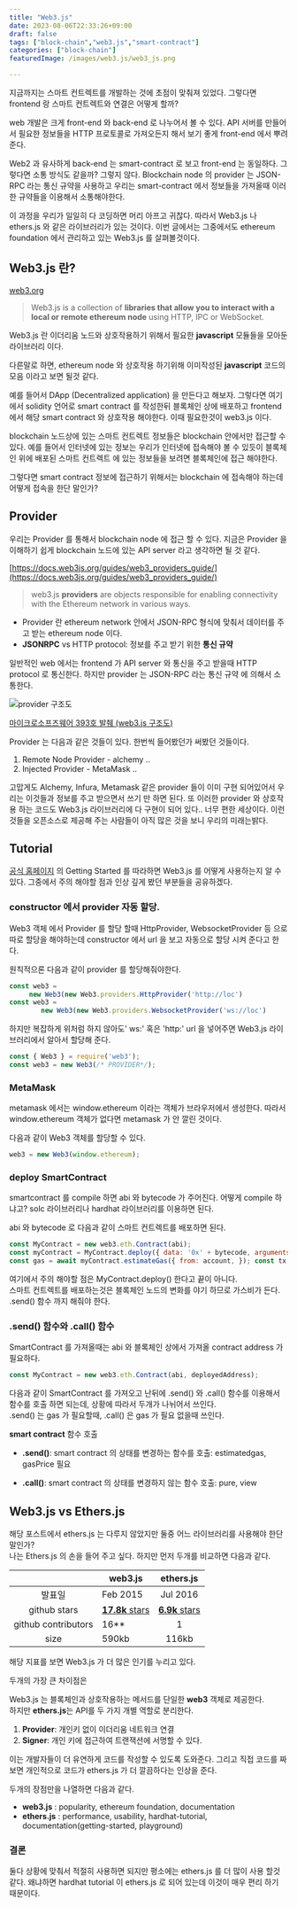 ```yaml
---
title: "Web3.js"
date: 2023-08-06T22:33:26+09:00
draft: false
tags: ["block-chain","web3.js","smart-contract"]
categories: ["block-chain"]
featuredImage: /images/web3.js/web3_js.png

---
```


지금까지는 스마트 컨트렉트를 개발하는 것에 초점이 맞춰져 있었다. 그렇다면 frontend 랑 스마트 컨트렉트와 연결은 어떻게 할까? 

web 개발은 크게 front-end 와 back-end 로 나누어서 볼 수 있다. API 서버를 만들어서 필요한 정보들을 HTTP 프로토콜로 가져오든지 해서 보기 좋게 front-end 에서 뿌려준다. 

Web2 과 유사하게 back-end 는 smart-contract 로 보고 front-end 는 동일하다. 그렇다면 소통 방식도 같을까? 그렇지 않다.  Blockchain node 의 provider 는 JSON-RPC 라는 통신 규약을 사용하고 우리는 smart-contract 에서 정보들을 가져올때 이러한 규약들을 이용해서 소통해야한다. 

이 과정을 우리가 일일히 다 코딩하면 머리 아프고 귀찮다. 따라서 Web3.js 나 ethers.js 와 같은 라이브러리가 있는 것이다.  이번 글에서는 그중에서도 ethereum foundation 에서 관리하고 있는 Web3.js 를 살펴볼것이다.

## Web3.js 란?

[web3.org](https://docs.web3js.org/)

> Web3.js is a collection of **libraries that allow you to interact with a local or remote ethereum node** using HTTP, IPC or WebSocket.

Web3.js 란 이더리움 노드와 상호작용하기 위해서 필요한 **javascript** 모듈들을 모아둔 라이브러리 이다. 

다른말로 하면, ethereum node 와 상호작용 하기위해 이미작성된 **javascript** 코드의 모음 이라고 보면 될것 같다.

예를 들어서 DApp (Decentralized application) 을 만든다고 해보자. 그렇다면 여기에서 solidity 언어로 smart contract 를 작성한뒤 블록체인 상에 배포하고 frontend 에서 해당 smart contract 와 상호작용 해야한다. 이때 필요한것이 web3.js 이다.

blockchain 노드상에 있는 스마트 컨트렉트 정보들은 blockchain 안에서만 접근할 수 있다. 예를 들어서 인터넷에 있는 정보는 우리가 인터넷에 접속해야 볼 수 있듯이 블록체인 위에 배포된 스마트 컨트렉트 에 있는 정보들을 보려면 블록체인에 접근 해야한다. 

그렇다면 smart contract 정보에 접근하기 위해서는 blockchain 에 접속해야 하는데 어떻게 접속을 한단 말인가? 

## Provider			 			 			 			 		

우리는 Provider 를 통해서 blockchain node 에 접근 할 수 있다. 지금은 Provider 을 이해하기 쉽게 blockchain 노드에 있는 API server 라고 생각하면 될 것 같다.

[https://docs.web3js.org/guides/web3_providers_guide/](https://docs.web3js.org/guides/web3_providers_guide/)

> web3.js **providers** are objects responsible for enabling connectivity with the Ethereum network in various ways.

- Provider 란 ethereum network 안에서 JSON-RPC 형식에 맞춰서 데이터를 주고 받는 ethereum node 이다.
- **JSONRPC** vs HTTP protocol: 정보를 주고 받기 위한 **통신 규약**

일반적인 web 에서는 frontend 가 API server 와 통신을 주고 받을때 HTTP protocol 로 통신한다. 하지만 provider 는 JSON-RPC 라는 통신 규약 에 의해서 소통한다. 

![provider 구조도](/images/web3.js/Wed3js구조도.jpeg) 

[마이크로소프즈웨어 393호 발췌 (web3.js 구조도)](http://wiki.hash.kr/index.php/%ED%8C%8C%EC%9D%BC:Wed3js%EA%B5%AC%EC%A1%B0%EB%8F%84.jpg)

Provider 는 다음과 같은 것들이 있다. 한번씩 들어봤던가 써봤던 것들이다. 

1. Remote Node Provider - alchemy ..
2. Injected Provider - MetaMask ..

고맙게도 Alchemy, Infura, Metamask 같은 provider 들이 이미 구현 되어있어서 우리는 이것들과 정보를 주고 받으면서 쓰기 만 하면 된다. 또 이러한 provider 와 상호작용 하는 코드도 Web3.js 라이브러리에 다 구현이 되어 있다.. 너무 편한 세상이다. 이런것들을 오픈소스로 제공해 주는 사람들이 아직 많은 것을 보니 우리의 미래는밝다.

## Tutorial

[공식 홈페이지](https://docs.web3js.org/) 의 Getting Started 를 따라하면 Web3.js 를 어떻게 사용하는지 알 수 있다. 그중에서 주의 해야할 점과 인상 깊게 봤던 부분들을 공유하겠다.

### constructor 에서 provider 자동 할당.

Web3 객체 에서 Provider 를 할당 할때 HttpProvider, WebsocketProvider 등 으로 따로 할당을 해야하는데 constructor 에서 url 을 보고 자동으로 할당 시켜 준다고 한다.

원칙적으론 다음과 같이 provider 를 할당해줘야한다.

```javascript
const web3 = 
     new Web3(new Web3.providers.HttpProvider('http://loc')
const web3 = 
		new Web3(new Web3.providers.WebsocketProvider('ws://loc') 
```

하지만 복잡하게 위처럼 하지 않아도' ws:' 혹은 'http:' url 을 넣어주면 Web3.js 라이브러리에서 알아서 할당해 준다.

```javascript
const { Web3 } = require('web3'); 
const web3 = new Web3(/* PROVIDER*/); 
```

### MetaMask

metamask 에서는 window.ethereum 이라는 객체가 브라우저에서 생성한다. 따라서 window.ethereum 객체가 없다면 metamask 가 안 깔린 것이다.

다음과 같이 Web3 객체를 할당할 수 있다.

```javascript
web3 = new Web3(window.ethereum);
```

### deploy SmartContract

smartcontract 를 compile 하면 abi 와 bytecode 가 주어진다. 어떻게 compile 하냐고? solc 라이브러리나 hardhat 라이브러리를 이용하면 된다.

abi 와 bytecode 로 다음과 같이 스마트 컨트렉트를 배포하면 된다.

```javascript
const MyContract = new web3.eth.Contract(abi);
const myContract = MyContract.deploy({ data: '0x' + bytecode, arguments: [1], });
const gas = await myContract.estimateGas({ from: account, }); const tx = await myContract.send({ from: account, gas, gasPrice 10000000000, });
```

여기에서 주의 해야할 점은 MyContract.deploy() 한다고 끝이 아니다. <br>스마트 컨트렉트를 배포하는것은 블록체인 노드의 변화를 야기 하므로 가스비가 든다.  .send() 함수 까지 해줘야 한다.

### .send() 함수와 .call() 함수

SmartContract 를 가져올때는 abi 와 블록체인 상에서 가져올 contract address 가 필요하다.

```javascript
const MyContract = new web3.eth.Contract(abi, deployedAddress);
```

다음과 같이 SmartContract 를 가져오고 난뒤에 .send() 와 .call() 함수를 이용해서 함수를 호출 하면 되는데, 상황에 따라서 두개가 나뉘어서 쓰인다. <br>.send() 는 gas 가 필요할때, .call() 은 gas 가 필요 없을때 쓰인다.

**smart contract** 함수 호출

-  **.send()**: smart contract 의 상태를 변경하는 함수를 호출: estimatedgas, gasPrice 필요

- **.call()**: smart contract 의 상태를 변경하지 않는 함수 호출: pure, view

## Web3.js vs Ethers.js

해당 포스트에서 ethers.js 는 다루지 않았지만 둘중 어느 라이브러리를 사용해야 한단 말인가? <br>나는 Ethers.js 의 손을 들어 주고 싶다. 하지만 먼저 두개를 비교하면 다음과 같다.

|                     | web3.js                                                      |                          ethers.js                           |
| :-----------------: | ------------------------------------------------------------ | :----------------------------------------------------------: |
|       발표일        | Feb 2015                                                     |                           Jul 2016                           |
|    github stars     | [**17.8k** stars](https://github.com/web3/web3.js/stargazers) | [**6.9k** stars](https://github.com/ethers-io/ethers.js/stargazers) |
| github contributors | 16**                                                         |                              1                               |
|        size         | 590kb                                                        |                            116kb                             |

해당 지표를 보면 Web3.js 가 더 많은 인기를 누리고 있다. 

두개의 가장 큰 차이점은 

Web3.js 는 블록체인과 상호작용하는 메서드를 단일한 **web3** 객체로 제공한다.<br> 하지만  **ethers.js**는 API를 두 가지 개별 역할로 분리한다.

1. **Provider**: 개인키 없이 이더리움 네트워크 연결
2. **Signer**: 개인 키에 접근하여 트랜잭션에 서명할 수 있다.

이는 개발자들이 더 유연하게 코드를 작성할 수 있도록 도와준다. 그리고 직접 코드를 짜보면 개인적으로 코드가  ethers.js 가 더 깔끔하다는 인상을 준다.

두개의 장점만을 나열하면 다음과 같다.

- **web3.js** : popularity, ethereum foundation, documentation
- **ethers.js** : performance, usability, hardhat-tutorial, documentation(getting-started, playground)

### 결론

둘다 상황에 맞춰서 적절히 사용하면 되지만 평소에는 ethers.js 를 더 많이 사용 할것 같다. 왜냐하면 hardhat tutorial 이 ethers.js 로 되어 있는데 이것이 매우 편리 하기 때문이다.





